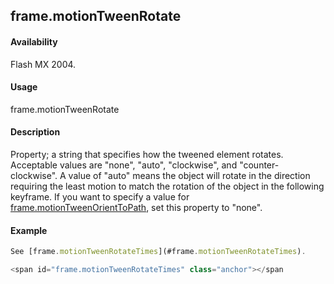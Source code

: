 ## frame.motionTweenRotate

#### Availability

Flash MX 2004.

#### Usage

frame.motionTweenRotate

#### Description

Property; a string that specifies how the tweened element rotates. Acceptable values are "none", "auto", "clockwise", and "counter-clockwise". A value of "auto" means the object will rotate in the direction requiring the least motion to match the rotation of the object in the following keyframe.
If you want to specify a value for [frame.motionTweenOrientToPath](#_bookmark615), set this property to "none".

#### Example

```javascript
See [frame.motionTweenRotateTimes](#frame.motionTweenRotateTimes).

<span id="frame.motionTweenRotateTimes" class="anchor"></span
```